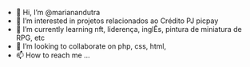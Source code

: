 - 👋 Hi, I’m @marianandutra
- 👀 I’m interested in projetos relacionados ao Crédito PJ picpay
- 🌱 I’m currently learning nft, liderença, inglÊs, pintura de miniatura de RPG, etc 
- 💞️ I’m looking to collaborate on php, css, html, 
- 📫 How to reach me ...

<!---
marianandutra/marianandutra is a ✨ special ✨ repository because its `README.md` (this file) appears on your GitHub profile.
You can click the Preview link to take a look at your changes.
--->
